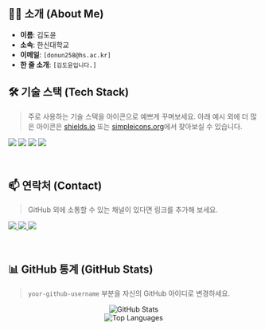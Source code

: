 

<br/>

## 👨‍💻 소개 (About Me)
- **이름**: 김도윤
- **소속**: 한신대학교
- **이메일**: `[donun258@hs.ac.kr]`
- **한 줄 소개**: `[김도윤입니다.]`


<p align="center">

## 🛠️ 기술 스택 (Tech Stack)
> 주로 사용하는 기술 스택을 아이콘으로 예쁘게 꾸며보세요.
> 아래 예시 외에 더 많은 아이콘은 [shields.io](https://shields.io/) 또는 [simpleicons.org](https://simpleicons.org/)에서 찾아보실 수 있습니다.

<!-- 예시: -->
<p>
  <img src="https://img.shields.io/badge/JavaScript-F7DF1E?style=for-the-badge&logo=javascript&logoColor=black">
  <img src="https://img.shields.io/badge/Python-3776AB?style=for-the-badge&logo=python&logoColor=white">
  <img src="https://img.shields.io/badge/React-61DAFB?style=for-the-badge&logo=react&logoColor=black">
  <img src="https://img.shields.io/badge/Node.js-339933?style=for-the-badge&logo=Node.js&logoColor=white">
  <!-- 여기에 더 많은 기술 스택 뱃지를 추가하세요 -->
</p>

<br/>

## 📫 연락처 (Contact)
> GitHub 외에 소통할 수 있는 채널이 있다면 링크를 추가해 보세요.

<!-- 예시: -->
<p>
  <a href="https://velog.io/@your-id">
    <img src="https://img.shields.io/badge/Velog-20C997?style=for-the-badge&logo=velog&logoColor=white">
  </a>
  <a href="https://your-blog.tistory.com">
    <img src="https://img.shields.io/badge/Tistory-FF5A00?style=for-the-badge&logo=tistory&logoColor=white">
  </a>
  <a href="mailto:[이메일 주소를 입력하세요]">
    <img src="https://img.shields.io/badge/Email-EA4335?style=for-the-badge&logo=gmail&logoColor=white">
  </a>
  <!-- 여기에 더 많은 연락처 뱃지를 추가하세요 -->
</p>

<br/>

## 📊 GitHub 통계 (GitHub Stats)
> `your-github-username` 부분을 자신의 GitHub 아이디로 변경하세요.

<p align="center">
  <img src="https://github-readme-stats.vercel.app/api?username=your-github-username&show_icons=true&theme=radical" alt="GitHub Stats"/>
  <br/>
  <img src="https://github-readme-stats.vercel.app/api/top-langs/?username=your-github-username&layout=compact&theme=radical" alt="Top Languages"/>
</p>